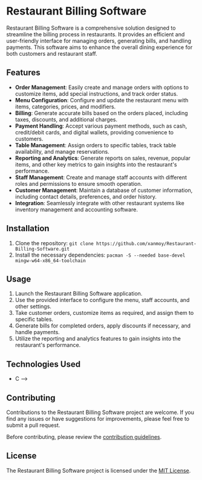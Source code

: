 # Restaurant Billing Software

<!-- ![Restaurant Billing Software Logo](./logo.png) -->

Restaurant Billing Software is a comprehensive solution designed to streamline the billing process in restaurants. It provides an efficient and user-friendly interface for managing orders, generating bills, and handling payments. This software aims to enhance the overall dining experience for both customers and restaurant staff.

## Features

- **Order Management**: Easily create and manage orders with options to customize items, add special instructions, and track order status.
- **Menu Configuration**: Configure and update the restaurant menu with items, categories, prices, and modifiers.
- **Billing**: Generate accurate bills based on the orders placed, including taxes, discounts, and additional charges.
- **Payment Handling**: Accept various payment methods, such as cash, credit/debit cards, and digital wallets, providing convenience to customers.
- **Table Management**: Assign orders to specific tables, track table availability, and manage reservations.
- **Reporting and Analytics**: Generate reports on sales, revenue, popular items, and other key metrics to gain insights into the restaurant's performance.
- **Staff Management**: Create and manage staff accounts with different roles and permissions to ensure smooth operation.
- **Customer Management**: Maintain a database of customer information, including contact details, preferences, and order history.
- **Integration**: Seamlessly integrate with other restaurant systems like inventory management and accounting software.

## Installation

1. Clone the repository: `git clone https://github.com/xanmoy/Restaurant-Billing-Software.git`
2. Install the necessary dependencies: `pacman -S --needed base-devel mingw-w64-x86_64-toolchain`
<!-- 3. Configure the database connection in the `config.js` file. -->
<!-- 4. Start the application: `npm start` -->

## Usage

1. Launch the Restaurant Billing Software application.
2. Use the provided interface to configure the menu, staff accounts, and other settings.
3. Take customer orders, customize items as required, and assign them to specific tables.
4. Generate bills for completed orders, apply discounts if necessary, and handle payments.
5. Utilize the reporting and analytics features to gain insights into the restaurant's performance.

## Technologies Used

<!-- - Front-end: HTML, CSS, JavaScript, React.js
- Back-end: Node.js, Express.js
- Database: MongoDB -->
- C -->

## Contributing

Contributions to the Restaurant Billing Software project are welcome. If you find any issues or have suggestions for improvements, please feel free to submit a pull request.

Before contributing, please review the [contribution guidelines](CONTRIBUTING.md).

## License

The Restaurant Billing Software project is licensed under the [MIT License](LICENSE).
